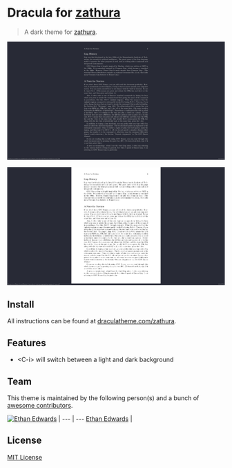 # Dracula for [zathura](https://pwmt.org/projects/zathura/)

> A dark theme for [zathura](https://pwmt.org/projects/zathura/).

![Dark Mode](./darkmode.png)

![Light Mode](./lightmode.png)

## Install

All instructions can be found at [draculatheme.com/zathura](https://draculatheme.com/zathura).

## Features

* \<C-i\> will switch between a light and dark background

## Team

This theme is maintained by the following person(s) and a bunch of [awesome contributors](https://github.com/dracula/template/graphs/contributors).

[![Ethan Edwards](https://avatars0.githubusercontent.com/u/60861925?v=4&s=70)](https://github.com/ethancedwards8) |
--- | ---
[Ethan Edwards](https://github.com/ethancedwards8) |

## License

[MIT License](./LICENSE)
